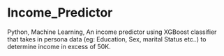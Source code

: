# Income_Predictor
Python, Machine Learning, An income predictor using XGBoost classifier that takes in persona data (eg: Education, Sex, marital Status etc..) to determine income in excess of 50K.
